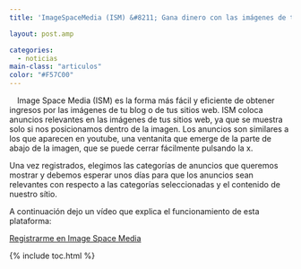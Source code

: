 ```yaml
---
title: 'ImageSpaceMedia (ISM) &#8211; Gana dinero con las imágenes de tu web'

layout: post.amp

categories:
  - noticias
main-class: "articulos"
color: "#F57C00"
---
```

<div class="separator" style="clear: both; text-align: center;">
<a href="http://pubstop.imagespacemedia.com/users/edit/0001909308895492" imageanchor="1" style="clear:left; float:left;margin-right:1em; margin-bottom:1em"><amp-img border="0" src="https://2.bp.blogspot.com/-V0Bw-51hcj4/TrEQv4WjhHI/AAAAAAAABeI/IjjxG-bq0P8/s300/Screenshot-Image%2BSpace%2BMedia%2B%25E2%2580%2594%2BAdvertiser%2B-%2BGoogle%2BChrome.png" /></a>
</div>

Image Space Media (ISM) es la forma más fácil y eficiente de obtener ingresos por las imágenes de tu blog o de tus sitios web. ISM coloca anuncios relevantes en las imágenes de tus sitios web, ya que se muestra solo si nos posicionamos dentro de la imagen. Los anuncios son similares a los que aparecen en youtube, una ventanita que emerge de la parte de abajo de la imagen, que se puede cerrar fácilmente pulsando la x.

Una vez registrados, elegimos las categorías de anuncios que queremos mostrar y debemos esperar unos días para que los anuncios sean relevantes con respecto a las categorías seleccionadas y el contenido de nuestro sítio.

A continuación dejo un vídeo que explica el funcionamiento de esta plataforma:


<!--ad-->
<p style="text-align:center">
</p>
<p class="alert">
<a href="http://pubstop.imagespacemedia.com/users/edit/0001909308895492">Registrarme en Image Space Media</a>
</p>                    



{% include toc.html %}
